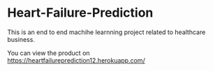 # Heart-Failure-Prediction
This is an end to end machihe learnning project related to healthcare business.

You can view the product on https://heartfailureprediction12.herokuapp.com/
